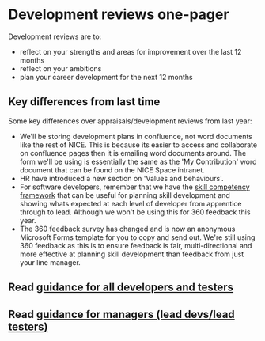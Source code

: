 
# Development reviews one-pager

Development reviews are to:
* reflect on your strengths and areas for improvement over the last 12 months  
* reflect on your ambitions
* plan your career development for the next 12 months 

## Key differences from last time
Some key differences over appraisals/development reviews from last year: 

* We'll be storing development plans in confluence, not word documents like the rest of NICE.  This is because its easier to access and collaborate on confluence pages then it is emailing word documents around.  The form we'll be using is essentially the same as the 'My Contribution' word document that can be found on the NICE Space intranet.
* HR have introduced a new section on 'Values and behaviours'.
* For software developers, remember that we have the [skill competency framework](https://nice-digital.github.io/develop-your-skills/#/framework) that can be useful for planning skill development and showing whats expected at each level of developer from apprentice through to lead.  Although we won't be using this for 360 feedback this year.
* The 360 feedback survey has changed and is now an anonymous Microsoft Forms template for you to copy and send out.  We're still using 360 feedback as this is to ensure feedback is fair, multi-directional and more effective at planning skill development than feedback from just your line manager.

## Read [guidance for all developers and testers](guidance-for-developers.md)

## Read [guidance for managers (lead devs/lead testers)](guidance-for-managers.md)
  
